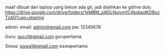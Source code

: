 maaf dibuat dari laptop yang belum ada git, jadi dialihkan ke gdrive dulu
https://drive.google.com/drive/folders/1eMBM_si6DLNoivm1C4kobpdKDBxzTzAG?usp=sharing


admin:
email: admin@gmail.com
pw: 12345678

Guru:
guru1@gmail.com
gurupertama

Siswa:
siswa1@gmail.com
siswapertama